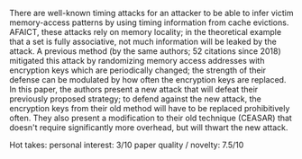 There are well-known timing attacks for an attacker to be able to infer victim memory-access patterns by using timing information from cache evictions. AFAICT, these attacks rely on memory locality; in the theoretical example that a set is fully associative, not much information will be leaked by the attack. A previous method (by the same authors; 52 citations since 2018) mitigated this attack by randomizing memory access addresses with encryption keys which are periodically changed; the strength of their defense can be modulated by how often the encryption keys are replaced. In this paper, the authors present a new attack that will defeat their previously proposed strategy; to defend against the new attack, the encryption keys from their old method will have to be replaced prohibitively often. They also present a modification to their old technique (CEASAR) that doesn't require significantly more overhead, but will thwart the new attack.

Hot takes:
personal interest: 3/10
paper quality / novelty: 7.5/10